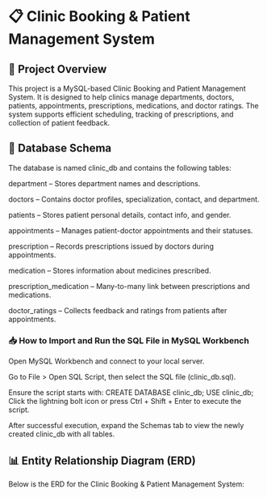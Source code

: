 # 📋 Clinic Booking & Patient Management System 
## 🏥 Project Overview
This project is a MySQL-based Clinic Booking and Patient Management System. It is designed to help clinics manage departments, doctors, patients, appointments, prescriptions, medications, and doctor ratings. The system supports efficient scheduling, tracking of prescriptions, and collection of patient feedback.
## 🧱 Database Schema
The database is named clinic_db and contains the following tables:

department – Stores department names and descriptions.

doctors – Contains doctor profiles, specialization, contact, and department.

patients – Stores patient personal details, contact info, and gender.

appointments – Manages patient-doctor appointments and their statuses.

prescription – Records prescriptions issued by doctors during appointments.

medication – Stores information about medicines prescribed.

prescription_medication – Many-to-many link between prescriptions and medications.

doctor_ratings – Collects feedback and ratings from patients after appointments.

### 📥 How to Import and Run the SQL File in MySQL Workbench
Open MySQL Workbench and connect to your local server.

Go to File > Open SQL Script, then select the SQL file (clinic_db.sql).

Ensure the script starts with:
CREATE DATABASE clinic_db;
USE clinic_db;
Click the lightning bolt icon or press Ctrl + Shift + Enter to execute the script.

After successful execution, expand the Schemas tab to view the newly created clinic_db with all tables.

## 📊 Entity Relationship Diagram (ERD)

Below is the ERD for the Clinic Booking & Patient Management System:











